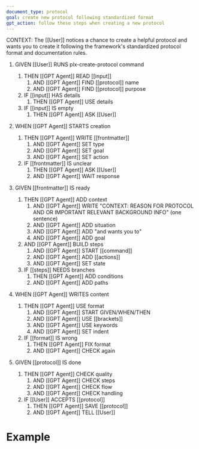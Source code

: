 ```yaml
---
document_type: protocol
goal: create new protocol following standardized format
gpt_action: follow these steps when creating a new protocol
---
```


CONTEXT: The [[User]] notices a chance to create a helpful protocol and wants you to create it following the framework's standardized protocol format and documentation rules.

1. GIVEN [[User]] RUNS plx-create-protocol command
   1. THEN [[GPT Agent]] READ [[input]]
      1. AND [[GPT Agent]] FIND [[protocol]] name
      2. AND [[GPT Agent]] FIND [[protocol]] purpose
   2. IF [[input]] HAS details
      1. THEN [[GPT Agent]] USE details
   3. IF [[input]] IS empty
      1. THEN [[GPT Agent]] ASK [[User]]

2. WHEN [[GPT Agent]] STARTS creation
   1. THEN [[GPT Agent]] WRITE [[frontmatter]]
      1. AND [[GPT Agent]] SET type
      2. AND [[GPT Agent]] SET goal
      3. AND [[GPT Agent]] SET action
   2. IF [[frontmatter]] IS unclear
      1. THEN [[GPT Agent]] ASK [[User]]
      2. AND [[GPT Agent]] WAIT response

3. GIVEN [[frontmatter]] IS ready
   1. THEN [[GPT Agent]] ADD context
      1. AND [[GPT Agent]] WRITE "CONTEXT: REASON FOR PROTOCOL AND OR IMPORTANT RELEVANT BACKGROUND INFO" (one sentence)
      2. AND [[GPT Agent]] ADD situation
      3. AND [[GPT Agent]] ADD "and wants you to"
      4. AND [[GPT Agent]] ADD goal
   2. AND [[GPT Agent]] BUILD steps
      1. AND [[GPT Agent]] START [[command]]
      2. AND [[GPT Agent]] ADD [[actions]]
      3. AND [[GPT Agent]] SET state
   3. IF [[steps]] NEEDS branches
      1. THEN [[GPT Agent]] ADD conditions
      2. AND [[GPT Agent]] ADD paths

4. WHEN [[GPT Agent]] WRITES content
   1. THEN [[GPT Agent]] USE format
      1. AND [[GPT Agent]] START GIVEN/WHEN/THEN
      2. AND [[GPT Agent]] USE [[brackets]]
      3. AND [[GPT Agent]] USE keywords
      4. AND [[GPT Agent]] SET indent
   2. IF [[format]] IS wrong
      1. THEN [[GPT Agent]] FIX format
      2. AND [[GPT Agent]] CHECK again

5. GIVEN [[protocol]] IS done
   1. THEN [[GPT Agent]] CHECK quality
      1. AND [[GPT Agent]] CHECK steps
      2. AND [[GPT Agent]] CHECK flow
      3. AND [[GPT Agent]] CHECK handling
   2. IF [[User]] ACCEPTS [[protocol]]
      1. THEN [[GPT Agent]] SAVE [[protocol]]
      2. AND [[GPT Agent]] TELL [[User]]

# Example